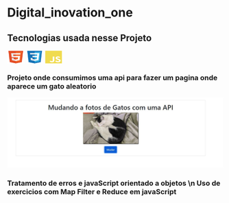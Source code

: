 # Digital_inovation_one
<h2>Tecnologias usada nesse Projeto</h2>

<div style="display:inline-block">
<img align="center" alt="HTML" height="30" width="40" src="https://raw.githubusercontent.com/devicons/devicon/master/icons/html5/html5-original.svg">
<img align="center" alt="CSS" height="30" width="40" src="https://raw.githubusercontent.com/devicons/devicon/master/icons/css3/css3-original.svg">
<img align="center" alt="Js" height="30" width="40" src="https://raw.githubusercontent.com/devicons/devicon/master/icons/javascript/javascript-plain.svg">
</div>
<h3>Projeto onde consumimos uma api para fazer um pagina onde aparece um gato aleatorio </h3>

 

![gatos](gatos.JPG)


<h3>Tratamento de erros  e javaScript orientado a objetos \n
  Uso de exercicios com Map Filter e Reduce em javaScript</h3>

